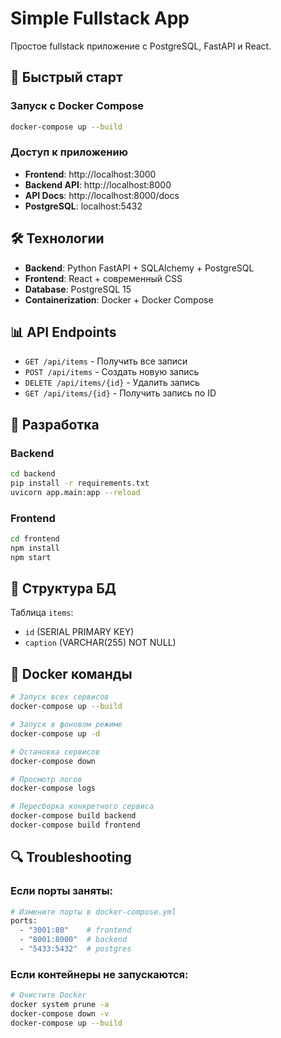 # Simple Fullstack App

Простое fullstack приложение с PostgreSQL, FastAPI и React.

## 🚀 Быстрый старт

### Запуск с Docker Compose
```bash
docker-compose up --build
```

### Доступ к приложению
- **Frontend**: http://localhost:3000
- **Backend API**: http://localhost:8000
- **API Docs**: http://localhost:8000/docs
- **PostgreSQL**: localhost:5432

## 🛠️ Технологии

- **Backend**: Python FastAPI + SQLAlchemy + PostgreSQL
- **Frontend**: React + современный CSS
- **Database**: PostgreSQL 15
- **Containerization**: Docker + Docker Compose

## 📊 API Endpoints

- `GET /api/items` - Получить все записи
- `POST /api/items` - Создать новую запись
- `DELETE /api/items/{id}` - Удалить запись
- `GET /api/items/{id}` - Получить запись по ID

## 🔧 Разработка

### Backend
```bash
cd backend
pip install -r requirements.txt
uvicorn app.main:app --reload
```

### Frontend
```bash
cd frontend
npm install
npm start
```

## 📝 Структура БД

Таблица `items`:
- `id` (SERIAL PRIMARY KEY)
- `caption` (VARCHAR(255) NOT NULL)

## 🐳 Docker команды

```bash
# Запуск всех сервисов
docker-compose up --build

# Запуск в фоновом режиме
docker-compose up -d

# Остановка сервисов
docker-compose down

# Просмотр логов
docker-compose logs

# Пересборка конкретного сервиса
docker-compose build backend
docker-compose build frontend
```

## 🔍 Troubleshooting

### Если порты заняты:
```bash
# Измените порты в docker-compose.yml
ports:
  - "3001:80"    # frontend
  - "8001:8000"  # backend
  - "5433:5432"  # postgres
```

### Если контейнеры не запускаются:
```bash
# Очистите Docker
docker system prune -a
docker-compose down -v
docker-compose up --build
```
